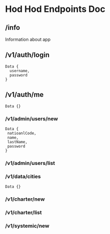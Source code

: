 # Hod Hod Endpoints Doc

## /info
Information about app

## /v1/auth/login
```
Data {
  username,
  password
}
```

## /v1/auth/me
```
Data {}
```
### /v1/admin/users/new
```
Data {
 natioanlCode,
 name,
 lastName,
 password
}
```
### /v1/admin/users/list

### /v1/data/cities
```
Data {}
```

### /v1/charter/new

### /v1/charter/list

### /v1/systemic/new

